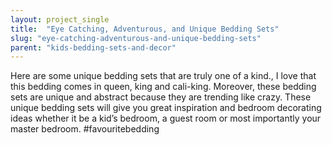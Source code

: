 ```yaml
---
layout: project_single
title:  "Eye Catching, Adventurous, and Unique Bedding Sets"
slug: "eye-catching-adventurous-and-unique-bedding-sets"
parent: "kids-bedding-sets-and-decor"
---
```

Here are some unique bedding sets that are truly one of a kind., I love that this bedding comes in queen, king and cali-king. Moreover, these bedding sets are unique and abstract because they are trending like crazy. These unique bedding sets will give you great inspiration and bedroom decorating ideas whether it be a kid’s bedroom, a guest room or most importantly your master bedroom. #favouritebedding